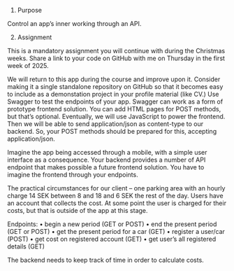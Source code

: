 1. Purpose
   
Control an app’s inner working through an API.

2. Assignment
   
This is a mandatory assignment you will continue with during the
Christmas weeks. Share a link to your code on GitHub with me on Thursday
in the first week of 2025.

We will return to this app during the course and improve upon it. Consider
making it a single standalone repository on GitHub so that it becomes easy
to include as a demonstation project in your profile material (like CV.)
Use Swagger to test the endpoints of your app. Swagger can work as a
form of prototype frontend solution. You can add HTML pages for POST
methods, but that’s optional. Eventually, we will use JavaScript to power
the frontend. Then we will be able to send application/json as content-type
to our backend. So, your POST methods should be prepared for this,
accepting application/json.

Imagine the app being accessed through a mobile, with a simple user
interface as a consequence. Your backend provides a number of API
endpoint that makes possible a future frontend solution. You have to
imagine the frontend through your endpoints.

The practical circumstances for our client – one parking area with an hourly
charge 14 SEK between 8 and 18 and 6 SEK the rest of the day. Users have
an account that collects the cost. At some point the user is charged for
their costs, but that is outside of the app at this stage.

Endpoints:
• begin a new period (GET or POST)
• end the present period (GET or POST)
• get the present period for a car (GET)
• register a user/car (POST)
• get cost on registered account (GET)
• get user’s all registered details (GET)

The backend needs to keep track of time in order to calculate costs. 
